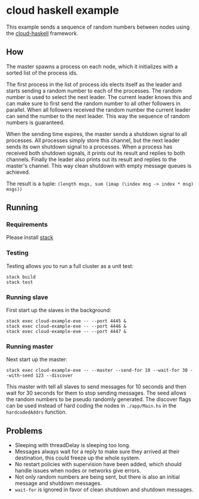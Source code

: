 # cloud haskell example

This example sends a sequence of random numbers between nodes using the [cloud-haskell](http://haskell-distributed.github.io/) framework.

## How

The master spawns a process on each node, which it initializes with a sorted list of the process ids.

The first process in the list of process ids elects itself as the leader and starts sending a random number to each of the processes.
The random number is used to select the next leader.
The current leader knows this and can make sure to first send the random number to all other followers in parallel.
When all followers received the random number the current leader can send the number to the next leader.
This way the sequence of random numbers is guaranteed.

When the sending time expires, the master sends a shutdown signal to all processes.
All processes simply store this channel, but the next leader sends its own shutdown signal to a processes.
When a process has received both shutdown signals, it prints out its result and replies to both channels.
Finally the leader also prints out its result and replies to the master's channel.
This way clean shutdown with empty message queues is achieved.

The result is a tuple: `(length msgs, sum (imap (\index msg -> index * msg) msgs))`

## Running

### Requirements

Please install [stack](https://docs.haskellstack.org/en/stable/README/#how-to-install)

### Testing

Testing allows you to run a full cluster as a unit test:

```
stack build
stack test
```

### Running slave

First start up the slaves in the background:

```
stack exec cloud-example-exe -- --port 4445 &
stack exec cloud-example-exe -- --port 4446 &
stack exec cloud-example-exe -- --port 4447 &
```

### Running master

Next start up the master:

```
stack exec cloud-example-exe -- --master --send-for 10 --wait-for 30 --with-seed 123 --discover
```

This master with tell all slaves to send messages for 10 seconds and then wait for 30 seconds for them to stop sending messages.
The seed allows the random numbers to be pseudo randomly generated.
The discover flags can be used instead of hard coding the nodes in `./app/Main.hs` in the `hardcodedAddrs` function.

## Problems

  - Sleeping with threadDelay is sleeping too long.
  - Messages always wait for a reply to make sure they arrived at their destination, this could freeze up the whole system.
  - No restart policies with supervision have been added, which should handle issues when nodes or networks give errors.
  - Not only random numbers are being sent, but there is also an initial message and shutdown messages.
  - `wait-for` is ignored in favor of clean shutdown and shutdown messages.